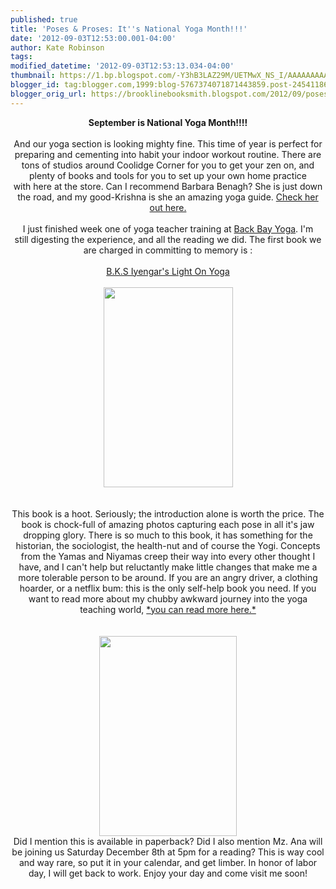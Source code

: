 ```yaml
---
published: true
title: 'Poses & Proses: It''s National Yoga Month!!!'
date: '2012-09-03T12:53:00.001-04:00'
author: Kate Robinson
tags: 
modified_datetime: '2012-09-03T12:53:13.034-04:00'
thumbnail: https://1.bp.blogspot.com/-Y3hB3LAZ29M/UETMwX_NS_I/AAAAAAAAAYw/EIJdtHQfcvI/s72-c/9780805210316.jpg
blogger_id: tag:blogger.com,1999:blog-5767374071871443859.post-2454118620214714828
blogger_orig_url: https://brooklinebooksmith.blogspot.com/2012/09/poses-proses-its-national-yoga-month.html
---
```


<div class="separator" style="border-bottom: medium none; border-left: medium none; border-right: medium none; border-top: medium none; clear: both; text-align: center;"><strong>September is National Yoga Month!!!!</strong></div><div class="separator" style="border-bottom: medium none; border-left: medium none; border-right: medium none; border-top: medium none; clear: both; text-align: center;"><br /></div><div class="separator" style="border-bottom: medium none; border-left: medium none; border-right: medium none; border-top: medium none; clear: both; text-align: center;">And our yoga section is looking mighty fine. This time of year is perfect for preparing&nbsp;and&nbsp;cementing into&nbsp;habit your indoor workout routine. There are tons of&nbsp;studios around Coolidge Corner for you&nbsp;to get your zen on, and plenty of books and tools for you to set up your own home practice with&nbsp;here at the store. Can I recommend Barbara Benagh? She is just down the road, and my good-Krishna is she an amazing yoga guide. <a href="https://www.yogastudio.org/benagh/" target="_blank">Check her out here.</a></div><div class="separator" style="border-bottom: medium none; border-left: medium none; border-right: medium none; border-top: medium none; clear: both; text-align: center;"><br /></div><div class="separator" style="border-bottom: medium none; border-left: medium none; border-right: medium none; border-top: medium none; clear: both; text-align: center;">I just finished week one of yoga teacher training at <a href="https://www.backbayyoga.com/">Back Bay Yoga</a>. I'm still&nbsp;digesting the experience, and all the&nbsp;reading we did. The first book we are charged in committing to memory is :</div><div class="separator" style="border-bottom: medium none; border-left: medium none; border-right: medium none; border-top: medium none; clear: both; text-align: center;"><br /></div><div class="separator" style="border-bottom: medium none; border-left: medium none; border-right: medium none; border-top: medium none; clear: both; text-align: center;"><a href="https://www.brooklinebooksmith-shop.com/book/9780805210316-0" target="_blank">B.K.S Iyengar's Light On Yoga</a></div><div class="separator" style="border-bottom: medium none; border-left: medium none; border-right: medium none; border-top: medium none; clear: both; text-align: center;"><br /></div><div class="separator" style="clear: both; text-align: center;"><a href="https://1.bp.blogspot.com/-Y3hB3LAZ29M/UETMwX_NS_I/AAAAAAAAAYw/EIJdtHQfcvI/s1600/9780805210316.jpg" imageanchor="1" style="margin-left: 1em; margin-right: 1em;"><img border="0" fea="true" height="320" src="https://1.bp.blogspot.com/-Y3hB3LAZ29M/UETMwX_NS_I/AAAAAAAAAYw/EIJdtHQfcvI/s320/9780805210316.jpg" width="207" /></a></div><div class="separator" style="border-bottom: medium none; border-left: medium none; border-right: medium none; border-top: medium none; clear: both; text-align: center;"><br /></div><div class="separator" style="border-bottom: medium none; border-left: medium none; border-right: medium none; border-top: medium none; clear: both; text-align: center;"><br /></div><div class="separator" style="border-bottom: medium none; border-left: medium none; border-right: medium none; border-top: medium none; clear: both; text-align: center;">This book is a hoot. Seriously; the introduction alone is worth the price. The book is chock-full of amazing photos capturing each pose in all it's jaw dropping glory. There is so much to this book, it has something for the historian, the sociologist, the health-nut and of course the Yogi.&nbsp;Concepts from the Yamas and Niyamas creep their way into every other thought I have, and I can't help but reluctantly make little changes that make me a more tolerable person to be around. If you are an angry driver, a clothing hoarder, or a netflix bum: this is the only self-help book you need. If you want to read more about my chubby awkward journey into the yoga teaching world, <a href="https://katedoesthickyoga.blogspot.com/2012/09/i-survived-week-intensive-i-ate.html?spref=fb" target="_blank">*you can read more here.*</a></div><div class="separator" style="border-bottom: medium none; border-left: medium none; border-right: medium none; border-top: medium none; clear: both; text-align: center;"><br /></div><div class="separator" style="border-bottom: medium none; border-left: medium none; border-right: medium none; border-top: medium none; clear: both; text-align: center;"><br /></div><div class="separator" style="border-bottom: medium none; border-left: medium none; border-right: medium none; border-top: medium none; clear: both; text-align: center;"><a href="https://3.bp.blogspot.com/-0nOGGL2pRg0/UETJ0YYKOQI/AAAAAAAAAYI/oUREhFRKBEU/s1600/9780061864247.jpg" imageanchor="1" style="margin-left: 1em; margin-right: 1em;"><img border="0" fea="true" height="320" src="https://3.bp.blogspot.com/-0nOGGL2pRg0/UETJ0YYKOQI/AAAAAAAAAYI/oUREhFRKBEU/s320/9780061864247.jpg" width="220" /></a></div><div class="separator" style="border-bottom: medium none; border-left: medium none; border-right: medium none; border-top: medium none; clear: both; text-align: center;">Did I mention this is available in paperback? Did I also mention Mz. Ana will be joining us Saturday&nbsp;December 8th at 5pm&nbsp;for a reading? This is way cool and way rare, so put it in your calendar, and get limber. In honor of labor day, I will get back to work. Enjoy your day and come visit me soon!</div><div class="separator" style="border-bottom: medium none; border-left: medium none; border-right: medium none; border-top: medium none; clear: both; text-align: center;"><br /></div>